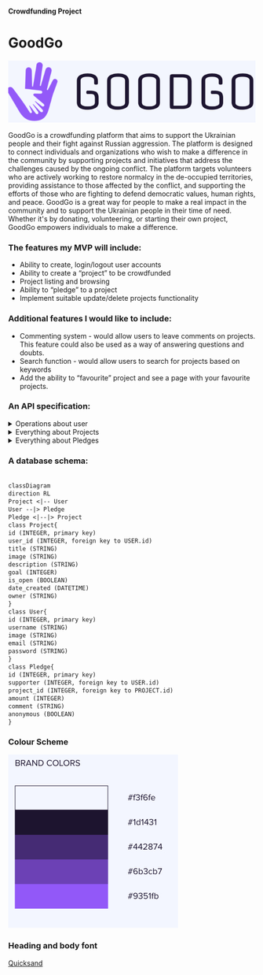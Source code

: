 #### Crowdfunding Project

# GoodGo

![](img/logo.png)

GoodGo is a crowdfunding platform that aims to support the Ukrainian people and their fight against Russian aggression. The platform is designed to connect individuals and organizations who wish to make a difference in the community by supporting projects and initiatives that address the challenges caused by the ongoing conflict. The platform targets volunteers who are actively working to restore normalcy in the de-occupied territories, providing assistance to those affected by the conflict, and supporting the efforts of those who are fighting to defend democratic values, human rights, and peace. GoodGo is a great way for people to make a real impact in the community and to support the Ukrainian people in their time of need. Whether it's by donating, volunteering, or starting their own project, GoodGo empowers individuals to make a difference.

### The features my MVP will include:

- Ability to create, login/logout user accounts
- Ability to create a “project” to be crowdfunded
- Project listing and browsing
- Ability to “pledge” to a project
- Implement suitable update/delete projects functionality

### Additional features I would like to include:

- Commenting system - would allow users to leave comments on projects. This feature could also be used as a way of answering questions and doubts.
- Search function - would allow users to search for projects based on keywords
- Add the ability to “favourite” project and see a page with your favourite projects.

### An API specification:

<details><summary>Operations about user</summary>

#### Register a new user

<details><summary>POST /users/register</summary>
Request Body:

```
{
    "username": "johndoe",
    "image": "",
    "email": "johndoe@example.com",
    "password": "password123"
}
```

Success Response:
Code: 201
Content:

```
{
    "id": 1,
    "username": "johndoe",
    "email": "johndoe@example.com"
}
```

</details>

#### Login a user

<details><summary>POST /users/login</summary>
  Request Body:

```
{
    "email": "johndoe@example.com",
    "password": "password123"
}
```

Success Response:
Code: 200
Content:

```
{
    "token": "..."
}
```

</details>

#### Get user info

<details><summary>GET /user/:id</summary>
  Success Response:
  Code: 200
  Content:

```
[
    {
       "id": 1,
        "username": "johndoe",
        "image": "...",
        "email": "johndoe@example.com"
    }
```

</details>

#### Edit user info

<details><summary>PATCH /user/:id</summary>

</details>
</details>

<details><summary>Everything about Projects</summary>

#### Get all projects

<details><summary> GET /projects</summary>
  Success Response:
  Code: 200
  Content:

```
[
    {
        "id": 1,
        "user_id": 1,
        "title":
```

</details>

#### Create a new project

<details><summary>POST /projects</summary>
  Headers:

```
{
    "Authorization": "<access_token>"
}
```

Request Body:

```
{
	"title": "Project one",
	"description": "The first project.",
	"goal": 150,
	"image": "https://via.placeholder.com/300.jpg",
	"is_open": true,
	"date_created": "2020-03-20T14:28:23.382748Z",
	"owner": "Real Creator"
}
```

Success Response:
Code: 201
Content:

```
{
	"id": 1,
	"title": "Project one",
	"description": "The first project.",
	"goal": 150,
	"image": "https://via.placeholder.com/300.jpg",
	"is_open": true,
	"date_created": "2023-01-14T00:12:48.268589Z",
	"owner": "Real Creator"
}
```

</details>

#### Get project detail

<details><summary>GET /projects/:id</summary>
  Success Response:
  Code: 200
  Content:

```
{
	"id": 1,
	"title": "Project one",
	"description": "The first project.",
	"goal": 150,
	"image": "https://via.placeholder.com/300.jpg",
	"is_open": true,
	"date_created": "2023-01-14T00:12:48.268589Z",
	"owner": "Real Creator"
}
```

</details>

#### Edit project

<details><summary>PATCH /projects/:id </summary>

</details>

#### Delete project

<details><summary>DELETE /projects/:id</summary>

</details>
</details>

<details><summary>Everything about Pledges</summary>

#### Create a new pledge

<details><summary> POST /pledges</summary>
  Request Body:

```
{
	"amount": 10,
	"comment": "hope it helps",
	"anonymous": false,
	"supporter": "Real Creator",
	"project_id": 1
}
```

Success Response:
Code: 201
Content:

```
{
	"id": 1,
	"amount": 10,
	"comment": "hope it helps",
	"anonymous": false,
	"supporter": "Real Creatore",
	"project_id": 1
}
```

</details>

#### Get pledges

<details><summary>GET /pledges</summary>
  Success Response:
  Code: 200
  Content:

```
[
	{
		"id": 1,
	    "amount": 10,
	    "comment": "hope it helps",
	    "anonymous": false,
	    "supporter": "Real Creatore",
	    "project_id": 1
	}
]
```

</details>

#### Edit pledge

<details><summary> PATCH /pledges/:id</summary>

</details>

#### Delete pledge

<details><summary>DELETE /pledges/:id</summary>

</details>
</details>

### A database schema:

```mermaid

classDiagram
direction RL
Project <|-- User
User --|> Pledge
Pledge <|--|> Project
class Project{
id (INTEGER, primary key)
user_id (INTEGER, foreign key to USER.id)
title (STRING)
image (STRING)
description (STRING)
goal (INTEGER)
is_open (BOOLEAN)
date_created (DATETIME)
owner (STRING)
}
class User{
id (INTEGER, primary key)
username (STRING)
image (STRING)
email (STRING)
password (STRING)
}
class Pledge{
id (INTEGER, primary key)
supporter (INTEGER, foreign key to USER.id)
project_id (INTEGER, foreign key to PROJECT.id)
amount (INTEGER)
comment (STRING)
anonymous (BOOLEAN)
}
```

### Colour Scheme

![ ](img/Brandmark%20-%20make%20your%20logo%20in%20minutes%202023-01-11%2016-39-29.jpg)

### Heading and body font

[Quicksand](https://fonts.google.com/specimen/Quicksand?query=Qui#styles)

<!---
<link rel="preconnect" href="https://fonts.googleapis.com">
<link rel="preconnect" href="https://fonts.gstatic.com" crossorigin>
<link href="https://fonts.googleapis.com/css2?family=Quicksand:wght@300;500&display=swap" rel="stylesheet">

CSS rules to specify families:
font-family: 'Quicksand', sans-serif;

>
